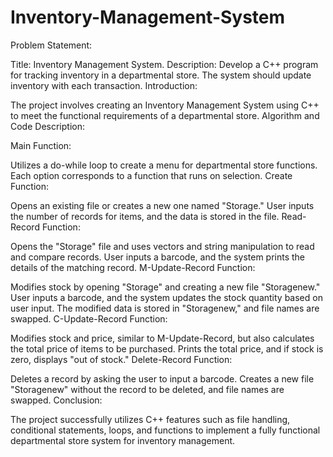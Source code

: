 # Inventory-Management-System
Problem Statement:

Title: Inventory Management System.
Description: Develop a C++ program for tracking inventory in a departmental store. The system should update inventory with each transaction.
Introduction:

The project involves creating an Inventory Management System using C++ to meet the functional requirements of a departmental store.
Algorithm and Code Description:

Main Function:

Utilizes a do-while loop to create a menu for departmental store functions.
Each option corresponds to a function that runs on selection.
Create Function:

Opens an existing file or creates a new one named "Storage."
User inputs the number of records for items, and the data is stored in the file.
Read-Record Function:

Opens the "Storage" file and uses vectors and string manipulation to read and compare records.
User inputs a barcode, and the system prints the details of the matching record.
M-Update-Record Function:

Modifies stock by opening "Storage" and creating a new file "Storagenew."
User inputs a barcode, and the system updates the stock quantity based on user input.
The modified data is stored in "Storagenew," and file names are swapped.
C-Update-Record Function:

Modifies stock and price, similar to M-Update-Record, but also calculates the total price of items to be purchased.
Prints the total price, and if stock is zero, displays "out of stock."
Delete-Record Function:

Deletes a record by asking the user to input a barcode.
Creates a new file "Storagenew" without the record to be deleted, and file names are swapped.
Conclusion:

The project successfully utilizes C++ features such as file handling, conditional statements, loops, and functions to implement a fully functional departmental store system for inventory management.
